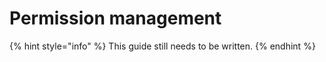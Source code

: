 # Permission management

{% hint style="info" %}
This guide still needs to be written.
{% endhint %}

